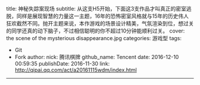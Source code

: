 title: 神秘失踪案现场
subtitle: 从这支H5开始，下面这3支作品才叫真正的密室逃脱，同样是展现智慧的力量这一主题，16年的恐怖密室风格就与15年的历史伟人狂欢截然不同。抛开主题来说，本作游戏的场景设计精美，气氛渲染到位，想过关的同学还真的动下脑子，不过相信聪明的你不超过10分钟能顺利过关。
cover: the scene of the mysterious disappearance.jpg
categories: 游戏型
tags:
  - Git
  - Fork
author:
  nick: 腾讯棋牌
  github_name: Tencent
date: 2016-12-10 00:59:35
publishDate: 2016-11-30
link: http://qipai.qq.com/act/a20161115wdm/index.html
---

<!-- more -->
